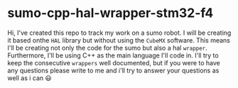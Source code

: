 # sumo-cpp-hal-wrapper-stm32-f4
Hi, I've created this repo to track my work on a sumo robot. I will be creating it based onthe `HAL` library but without using the `CubeMX` software. This means I'll be creating not only 
the code for the sumo but also a hal `wrapper`. Furthermore, I'll be using C++ as the main language I'll code in. I'll try to keep the consecutive `wrappers` well documented, but if you were to have any questions please write to me
and i'll try to answer your questions as well as i can :smiley: 
